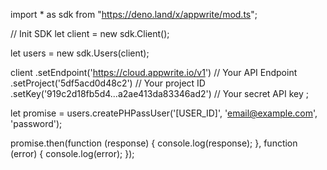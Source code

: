 import * as sdk from "https://deno.land/x/appwrite/mod.ts";

// Init SDK
let client = new sdk.Client();

let users = new sdk.Users(client);

client
    .setEndpoint('https://cloud.appwrite.io/v1') // Your API Endpoint
    .setProject('5df5acd0d48c2') // Your project ID
    .setKey('919c2d18fb5d4...a2ae413da83346ad2') // Your secret API key
;


let promise = users.createPHPassUser('[USER_ID]', 'email@example.com', 'password');

promise.then(function (response) {
    console.log(response);
}, function (error) {
    console.log(error);
});